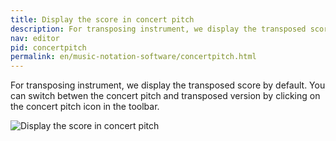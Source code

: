 ```yaml
---
title: Display the score in concert pitch
description: For transposing instrument, we display the transposed score by default. You can switch betwen the concert pitch and transposed version by clicking on the concert pitch icon in the toolbar.
nav: editor
pid: concertpitch
permalink: en/music-notation-software/concertpitch.html
---
```


For transposing instrument, we display the transposed score by default. You can switch betwen the concert pitch and transposed version by clicking on the concert pitch icon in the toolbar.

![Display the score in concert pitch](https://flat.io/img/help/editor_concertpitch_en.gif)